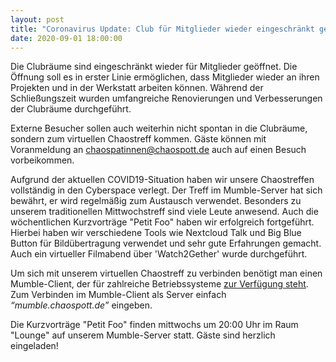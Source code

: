 ```yaml
---
layout: post
title: "Coronavirus Update: Club für Mitglieder wieder eingeschränkt geöffnet"
date: 2020-09-01 18:00:00
---
```

Die Clubräume sind eingeschränkt wieder für Mitglieder geöffnet. Die Öffnung soll es in erster Linie ermöglichen, dass Mitglieder wieder an ihren Projekten und in der Werkstatt arbeiten können. Während der Schließungszeit wurden umfangreiche Renovierungen und Verbesserungen der Clubräume durchgeführt.

Externe Besucher sollen auch weiterhin nicht spontan in die Clubräume, sondern zum virtuellen Chaostreff kommen. Gäste können mit Voranmeldung an [chaospatinnen@chaospott.de](mailto:chaospatinnen@chaospott.de) auch auf einen Besuch vorbeikommen.

Aufgrund der aktuellen COVID19-Situation haben wir unsere Chaostreffen vollständig in den Cyberspace verlegt. Der Treff im Mumble-Server hat sich bewährt, er wird regelmäßig zum Austausch verwendet. Besonders zu unserem traditionellen Mittwochstreff sind viele Leute anwesend. Auch die wöchentlichen Kurzvorträge "Petit Foo" haben wir erfolgreich fortgeführt. Hierbei haben wir verschiedene Tools wie Nextcloud Talk und Big Blue Button für Bildübertragung verwendet und sehr gute Erfahrungen gemacht. Auch ein virtueller Filmabend über 'Watch2Gether' wurde durchgeführt.

Um sich mit unserem virtuellen Chaostreff zu verbinden benötigt man einen Mumble-Client, der für zahlreiche Betriebssysteme [zur Verfügung steht](https://www.mumble.info/downloads/). Zum Verbinden im Mumble-Client als Server einfach *“mumble.chaospott.de”* eingeben.

Die Kurzvorträge "Petit Foo" finden mittwochs um 20:00 Uhr im Raum "Lounge" auf unserem Mumble-Server statt. Gäste sind herzlich eingeladen!
